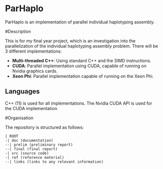 # ParHaplo
ParHaplo is an implementation of parallel individual haplotyping assembly. 

#Description 

This is for my final year project, which is an investigation into the parallelization of the individual haplotyping assembly problem. There will be 3 different implementations:
* __Multi-threaded C++__: Using standard C++ and the SIMD instructions.
* __CUDA__: Parallel implementation using CUDA, capable of running on Nvidia graphics cards. 
* __Xeon Phi__: Parallel implementation capable of running on the Xeon Phi.

## Languages

C++ (11) is used for all implementations. The Nvidia CUDA API is used for the CUDA implementation

#Organisation 

The repository is structured as follows:

```
| ROOT
-| doc (documentation)
--| prelim (preliminary report)
--| final (final report)
-| src (source code)
-| ref (reference material)
--| links (links to any relevant information)
```
